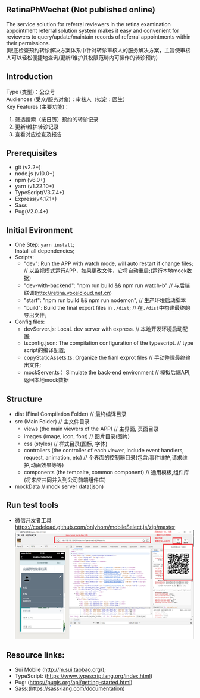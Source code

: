 <h2>RetinaPhWechat (Not published online)</h2>
The service solution for referral reviewers in the retina examination appointment referral solution system makes it easy and convenient for reviewers to query/update/maintain records of referral appointments within their permissions.<br/>
(眼底检查预约转诊解决方案体系中针对转诊审核人的服务解决方案，主旨使审核人可以轻松便捷地查询/更新/维护其权限范畴内可操作的转诊预约)<br/>

## Introduction
Type (类型)：公众号 <br/>
Audiences (受众/服务对象)：审核人（拟定：医生）<br/>
Key Features (主要功能)：<br/>
 1. 筛选搜索（按日历）预约的转诊记录
 2. 更新/维护转诊记录
 3. 查看对应检查及报告

## Prerequisites
-   git (v2.2+)
-   node.js (v10.0+)
-   npm (v6.0+)
-   yarn (v1.22.10+)
-   TypeScript(V3.7.4+)
-   Express(v4.17.1+)
-   Sass
-   Pug(V2.0.4+)

## Initial Evironment
-   One Step: `yarn install`;<br/>
    Install all dependencies;
-   Scripts:
    - "dev": Run the APP with watch mode, will auto restart if change files; // 以监视模式运行APP，如果更改文件，它将自动重启;(运行本地mock数据)
    - "dev-with-backend": "npm run build && npm run watch-b" // 与后端联调(http://retina.voxelcloud.net.cn)
    - "start": "npm run build && npm run nodemon", // 生产环境启动脚本
    - "build": Build the final export files in `./dist`; // 在`./dist`中构建最终的导出文件;
-   Config files:
    - devServer.js: LocaL dev server with express. // 本地开发环境启动配置;
    - tsconfig.json: The compilation configuration of the typescript. // type script的编译配置;
    - copyStaticAssets.ts: Organize the fianl exprot files // 手动整理最终输出文件;
    - mockServer.ts： Simulate the back-end environment // 模拟后端API, 返回本地mock数据

## Structure
   - dist (Final Compilation Folder) // 最终编译目录
   - src (Main Folder) // 主文件目录
     - views (the main viewers of the APP) // 主界面, 页面目录
     - images (image, icon, font) // 图片目录(图片)
     - css (styles) // 样式目录(图标, 字体)
     - controllers (the controller of each viewer, include event handlers, request, animation, etc) // 个界面的控制器目录(包含:事件维护,请求维护,动画效果等等)
     - components (the tempalte, common component) // 通用模板,组件库(将来应共同并入到公司前端组件库)
   - mockData    // mock server data(json)

## Run test tools
   - 微信开发者工具 https://codeload.github.com/onlyhom/mobileSelect.js/zip/master
   ![image text](https://github.com/SujunYao/readme-images/blob/master/images/wechart_tools.png)

## Resource links:
- Sui Mobile (http://m.sui.taobao.org/);
- TypeScript: (https://www.typescriptlang.org/index.html)
- Pug: (https://pugjs.org/api/getting-started.html)
- Sass:(https://sass-lang.com/documentation)
